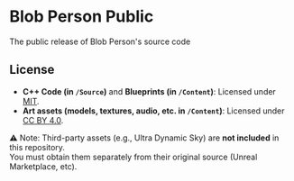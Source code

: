 # Blob Person Public
The public release of Blob Person's source code

## License

- **C++ Code (in `/Source`)** and **Blueprints (in `/Content`)**: Licensed under [MIT](LICENSE.code).  
- **Art assets (models, textures, audio, etc. in `/Content`)**: Licensed under [CC BY 4.0](LICENSE.art).  

⚠️ Note: Third-party assets (e.g., Ultra Dynamic Sky) are **not included** in this repository.  
You must obtain them separately from their original source (Unreal Marketplace, etc).

